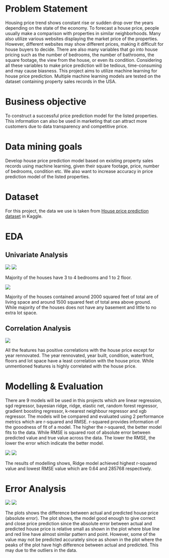 # Problem Statement
Housing price trend shows constant rise or sudden drop over the years depending on the state of the economy. To forecast a house price, people usually make a comparison with properties in similar neighborhoods. Many also utilize various websites displaying the market price of the properties. However, different websites may show different prices, making it difficult for house buyers to decide. There are also many variables that go into house pricing such as the number of bedrooms, the number of bathrooms, the square footage, the view from the house, or even its condition. Considering all these variables to make price prediction will be tedious, time-consuming and may cause biasness. This project aims to utilize machine learning for house price prediction. Multiple machine learning models are tested on the dataset containing property sales records in the USA.

# Business objective
To construct a successful price prediction model for the listed properties. This information can also be used in marketing that can attract more customers due to data transparency and competitive price.

# Data mining goals
Develop house price prediction model based on existing property sales records using machine learning, given their square footage, price, number of bedrooms, condition etc. We also want to increase accuracy in price prediction model of the listed properties.

# Dataset
For this project, the data we use is taken from [House price prediction dataset](https://www.kaggle.com/datasets/shree1992/housedata) in Kaggle.

# EDA
## Univariate Analysis
![](https://github.com/dimashidayat99/House_Price_Prediction/blob/main/result/CountFloor.png)
![](https://github.com/dimashidayat99/House_Price_Prediction/blob/main/result/CountBedroom.png)

Majority of the houses have 3 to 4 bedrooms and 1 to 2 floor.

![](https://github.com/dimashidayat99/House_Price_Prediction/blob/main/result/HistArea.png)

Majority of the houses contained around 2000 squared feet of total are of living space and around 1500 squared feet of total area above ground. While majority of the houses does not have any basement and little to no extra lot space.

## Correlation Analysis

![](https://github.com/dimashidayat99/House_Price_Prediction/blob/main/result/CorrelationPlot.png)

All the features has positive correlations with the house price except for year rennovated. The year rennovated, year built, condition, waterfront, floors and lot space have a least correlation with the house price. While unmentioned features is highly correlated with the house price.

# Modelling & Evaluation

There are 9 models will be used in this projects which are linear regression, sgd regressor, bayesian ridge, ridge, elastic net, random forest regressor, gradient boosting regressor, k-nearest neighbour regressor and xgb regressor. The models will be compared and evaluated using 2 performance metrics which are r-squared and RMSE. r-squared provides information of the gooodness of fit of a model. The higher the r-squared, the better model fits to the data. While RMSE is squared root of absolute error between predicted value and true value across the data. The lower the RMSE, the lower the error which indicate the better model.

![](https://github.com/dimashidayat99/House_Price_Prediction/blob/main/result/ModelR2.png)
![](https://github.com/dimashidayat99/House_Price_Prediction/blob/main/result/ModelR2.png)

The results of modelling shows, Ridge model achieved highest r-squared value and lowest RMSE value which are 0.64 and 285768 respectively.

# Error Analysis

![](https://github.com/dimashidayat99/House_Price_Prediction/blob/main/result/Error%20Plot%201.png)
![](https://github.com/dimashidayat99/House_Price_Prediction/blob/main/result/Error%20Plot%202.png)

The plots shows the difference between actual and predicted house price (absolute error). The plot shows, the model good enough to give correct and close price prediction since the absolute error between actual and predicted house price is relative small as shown in the plot where blue line and red line have almost similar pattern and point. However, some of the value may not be predicted accurately since as shown in the plot where the peaks of the plot have high difference between actual and predicted. This may due to the outliers in the data.



